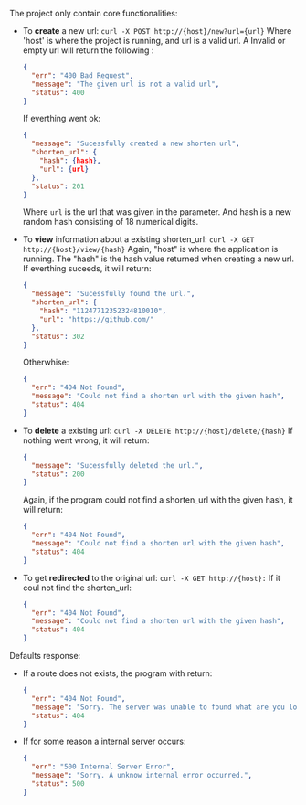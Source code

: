 The project only contain core functionalities:

- To **create** a new url: `curl -X POST http://{host}/new?url={url}`
  Where 'host' is where the project is running, and url is a valid url.
  A Invalid or empty url will return the following :

  ```json
  {
    "err": "400 Bad Request",
    "message": "The given url is not a valid url",
    "status": 400
  }
  ```

  If everthing went ok:

  ```json
  {
    "message": "Sucessfully created a new shorten url",
    "shorten_url": {
      "hash": {hash},
      "url": {url}
    },
    "status": 201
  }
  ```

  Where `url` is the url that was given in the parameter.
  And hash is a new random hash consisting of 18 numerical digits.

- To **view** information about a existing shorten_url: `curl -X GET http://{host}/view/{hash}`
  Again, "host" is where the application is running.
  The "hash" is the hash value returned when creating a new url.
  If everthing suceeds, it will return:

  ```json
  {
    "message": "Sucessfully found the url.",
    "shorten_url": {
      "hash": "11247712352324810010",
      "url": "https://github.com/"
    },
    "status": 302
  }
  ```

  Otherwhise:

  ```json
  {
    "err": "404 Not Found",
    "message": "Could not find a shorten url with the given hash",
    "status": 404
  }
  ```

- To **delete** a existing url: `curl -X DELETE http://{host}/delete/{hash}`
  If nothing went wrong, it will return:

  ```json
  {
    "message": "Sucessfully deleted the url.",
    "status": 200
  }
  ```

  Again, if the program could not find a shorten_url with the given hash, it will return:

  ```json
  {
    "err": "404 Not Found",
    "message": "Could not find a shorten url with the given hash",
    "status": 404
  }
  ```

- To get **redirected** to the original url: `curl -X GET http://{host}:`
  If it coul not find the shorten_url:

  ```json
  {
    "err": "404 Not Found",
    "message": "Could not find a shorten url with the given hash",
    "status": 404
  }
  ```

Defaults response:

- If a route does not exists, the program with return:

  ```json
  {
    "err": "404 Not Found",
    "message": "Sorry. The server was unable to found what are you looking for.",
    "status": 404
  }
  ```

- If for some reason a internal server occurs:

  ```json
  {
    "err": "500 Internal Server Error",
    "message": "Sorry. A unknow internal error occurred.",
    "status": 500
  }
  ```
